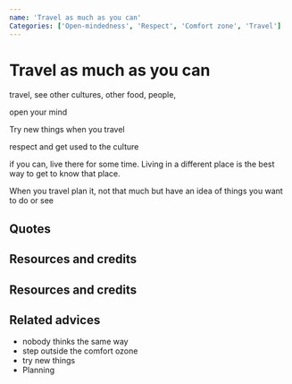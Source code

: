 ```yaml
---
name: 'Travel as much as you can'
Categories: ['Open-mindedness', 'Respect', 'Comfort zone', 'Travel']
---
```

# Travel as much as you can

travel, see other cultures, other food, people,

open your mind

Try new things when you travel

respect and get used to the culture

if you can, live there for some time. Living in a different place is the best way to get to know that place.

When you travel plan it, not that much but have an idea of  things you want to do or see

## Quotes

## Resources and credits

## Resources and credits

## Related advices

- nobody thinks the same way
- step outside the comfort ozone
- try new things
- Planning
